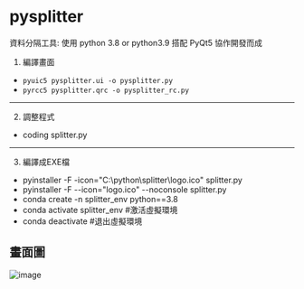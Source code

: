 # pysplitter
資料分隔工具:
  使用 python 3.8 or python3.9 搭配 PyQt5 協作開發而成

1. 編譯畫面
  * `pyuic5 pysplitter.ui -o pysplitter.py`
  * `pyrcc5 pysplitter.qrc -o pysplitter_rc.py`
-----
2. 調整程式
  * coding splitter.py
-----
3. 編譯成EXE檔
 * pyinstaller -F -icon="C:\python\splitter\logo.ico" splitter.py
 * pyinstaller -F --icon="logo.ico" --noconsole splitter.py
 * conda create -n splitter_env python==3.8
 * conda activate splitter_env  #激活虛擬環境
 * conda deactivate             #退出虛擬環境
 
 畫面圖
 ------
 ![image](https://user-images.githubusercontent.com/45743812/184643137-aaab6f93-5778-485b-b9ef-5a33841e29db.png)
